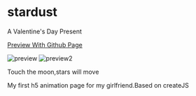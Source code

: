 # stardust
A Valentine's Day Present

[Preview With Github Page](https://lainnetwork.github.io/stardust/index.html)

![preview](https://lainnetwork.github.io/stardust/preview.gif)
![preview2](https://lainnetwork.github.io/stardust/preview0.gif)

Touch the moon,stars will move

My first h5 animation page for my girlfriend.Based on createJS

